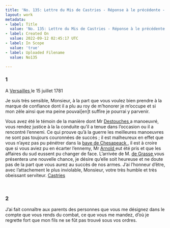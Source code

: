 ```yaml
---
title: 'No. 135: Lettre du Mis de Castries - Réponse à le précédente - 1781/07/15'
layout: work
metadata:
- label: Title
  value: 'No. 135: Lettre du Mis de Castries - Réponse à le précédente - 1781/07/15'
- label: Created On
  value: 2022-09-12 02:45:17 UTC
- label: In Scope
  value: 'true'
- label: Uploaded Filename
  value: No135

---
```

<div class="pages">
<div id="page-32541650">
<h3><a name="page-32541650">1</a></h3>
<div class="page-content">
<p>A <a href="../subjects/32162995" title="Versailles, France"> Versailles </a> le 15 juillet 1781</p>
<p>Je suis très sensible, Monsieur, à la part que vous voulez bien prendre <span class="line-break"> </span>à la marque de confiance dont il a plu au roy de m’honorer je <span class="line-break"> </span>m’occupe et si mon zèle ainsi que ma peine <span class="line-break"> </span>pouvai[en]t suffire je pourrai y parvenir.</p>
<p>Vous avez été le témoin de la manière dont Mr <a href="../subjects/32162998" title="Charles René Dominique Sochet Destouches; 1727-1793"> Destouches </a> a manoeuvré, <span class="line-break"> </span>vous rendez justice à la la conduite qu’il a tenue dans l’occasion ou il a <span class="line-break"> </span>rencontré l’ennemi. Ce qui prouve qu’à la guerre les meilleures manoeuvres <span class="line-break"> </span>ne sont pas toujours couronnées de succès ; il est malheureux en effet que <span class="line-break"> </span>vous n’ayez pas pu pénétrer dans la <a href="../subjects/32162873" title="Chesapeake Bay"> baye de Chesapeack </a>, il est à <span class="line-break"> </span>croire que si vous aviez pu en écarter l’ennemy, Mr <a href="../subjects/32163005" title="Benedict Arnold; 1740-1801"> Arnold </a> eut été <span class="line-break"> </span>pris et que les affaires du sud eussent pu changer de face. <span class="line-break"> </span>L’arrivée de M. <a href="../subjects/32162948" title="François Joseph Paul de Grasse; 1722-1788"> de Grasse </a> vous présentera une nouvelle chance, je <span class="line-break"> </span>désire qu’elle soit heureuse et ne doute pas de la part que vous aurez <span class="line-break"> </span>au succès de nos armes. <span class="line-break"> </span>J’ai l’honneur d’être, avec l’attachement le plus inviolable, Monsieur, <span class="line-break"> </span>votre très humble et très obeissant serviteur. <span class="line-break"> </span><a href="../subjects/32163015" title="Charles Eugène Gabriel de La Croix, marquis de Castries; 1727-1801"> Castries </a> </p>
</div>
</div>
<br />
<div id="page-32541651">
<h3><a name="page-32541651">2</a></h3>
<div class="page-content">
<p>J’ai fait connaître aux parents des personnes que vous me désignez <span class="line-break"> </span>dans le compte que vous rends du combat, ce que vous me <span class="line-break"> </span>mandez, d’où je regrette fort que mon fils ne se fût pas trouvé sous <span class="line-break"> </span>vos ordres.  </p>
</div>
</div>
<br />
</div>

